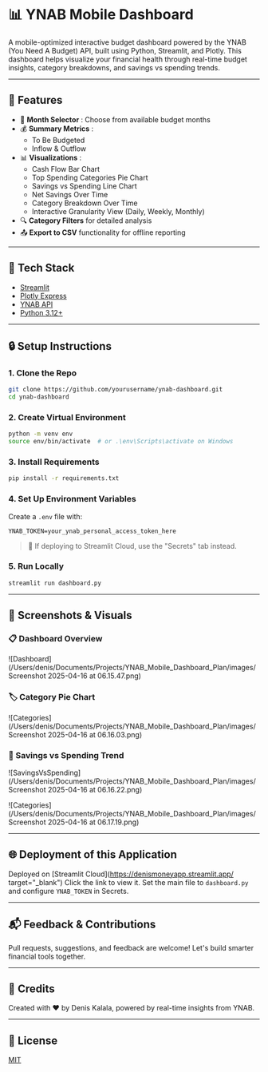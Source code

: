 # 📊 YNAB Mobile Dashboard

A mobile-optimized interactive budget dashboard powered by the YNAB (You Need A Budget) API, built using Python, Streamlit, and Plotly. This dashboard helps visualize your financial health through real-time budget insights, category breakdowns, and savings vs spending trends.

---

## 🚀 Features

* 📆  **Month Selector** : Choose from available budget months
* 💰  **Summary Metrics** :
  * To Be Budgeted
  * Inflow & Outflow
* 📊  **Visualizations** :
  * Cash Flow Bar Chart
  * Top Spending Categories Pie Chart
  * Savings vs Spending Line Chart
  * Net Savings Over Time
  * Category Breakdown Over Time
  * Interactive Granularity View (Daily, Weekly, Monthly)
* 🔍 **Category Filters** for detailed analysis
* 📤 **Export to CSV** functionality for offline reporting

---

## 🧰 Tech Stack

* [Streamlit](https://streamlit.io/)
* [Plotly Express](https://plotly.com/python/plotly-express/)
* [YNAB API](https://api.youneedabudget.com/)
* [Python 3.12+](https://www.python.org/)

---

## 🔒 Setup Instructions

### 1. Clone the Repo

```bash
git clone https://github.com/yourusername/ynab-dashboard.git
cd ynab-dashboard
```

### 2. Create Virtual Environment

```bash
python -m venv env
source env/bin/activate  # or .\env\Scripts\activate on Windows
```

### 3. Install Requirements

```bash
pip install -r requirements.txt
```

### 4. Set Up Environment Variables

Create a `.env` file with:

```
YNAB_TOKEN=your_ynab_personal_access_token_here
```

> 🔐 If deploying to Streamlit Cloud, use the "Secrets" tab instead.

### 5. Run Locally

```bash
streamlit run dashboard.py
```

---

## 📸 Screenshots & Visuals

### 📋 Dashboard Overview

![Dashboard](/Users/denis/Documents/Projects/YNAB_Mobile_Dashboard_Plan/images/Screenshot 2025-04-16 at 06.15.47.png)

### 🏷️ Category Pie Chart

![Categories](/Users/denis/Documents/Projects/YNAB_Mobile_Dashboard_Plan/images/Screenshot 2025-04-16 at 06.16.03.png)

### 💸 Savings vs Spending Trend

![SavingsVsSpending](/Users/denis/Documents/Projects/YNAB_Mobile_Dashboard_Plan/images/Screenshot 2025-04-16 at 06.16.22.png)

![Categories](/Users/denis/Documents/Projects/YNAB_Mobile_Dashboard_Plan/images/Screenshot 2025-04-16 at 06.17.19.png)


---

## 🌐 Deployment of this Application

Deployed on [Streamlit Cloud](https://denismoneyapp.streamlit.app/ target="_blank") Click the link to view it. Set the main file to `dashboard.py` and configure `YNAB_TOKEN` in Secrets.

---

## 📬 Feedback & Contributions

Pull requests, suggestions, and feedback are welcome! Let's build smarter financial tools together.

---

## 🧠 Credits

Created with ❤️ by Denis Kalala, powered by real-time insights from YNAB.

---

## 📄 License

[MIT](https://chatgpt.com/c/LICENSE)
